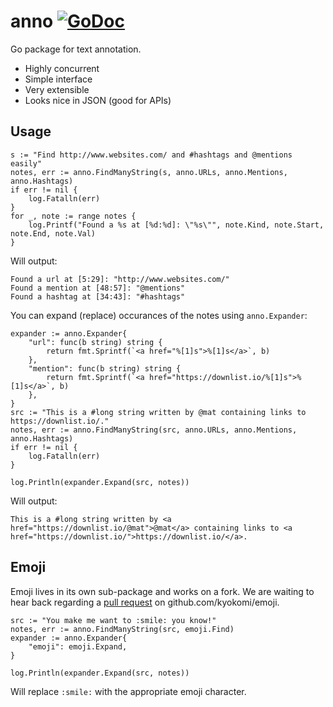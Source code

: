# anno  [![GoDoc](https://godoc.org/github.com/downlist/anno?status.svg)](https://godoc.org/github.com/downlist/anno)

Go package for text annotation.

  * Highly concurrent
  * Simple interface
  * Very extensible
  * Looks nice in JSON (good for APIs)

## Usage

```
s := "Find http://www.websites.com/ and #hashtags and @mentions easily"
notes, err := anno.FindManyString(s, anno.URLs, anno.Mentions, anno.Hashtags)
if err != nil {
	log.Fatalln(err)
}
for _, note := range notes {
	log.Printf("Found a %s at [%d:%d]: \"%s\"", note.Kind, note.Start, note.End, note.Val)
}
```

Will output:

```
Found a url at [5:29]: "http://www.websites.com/"
Found a mention at [48:57]: "@mentions"
Found a hashtag at [34:43]: "#hashtags"
```

You can expand (replace) occurances of the notes using `anno.Expander`:

```
expander := anno.Expander{
	"url": func(b string) string {
		return fmt.Sprintf(`<a href="%[1]s">%[1]s</a>`, b)
	},
	"mention": func(b string) string {
		return fmt.Sprintf(`<a href="https://downlist.io/%[1]s">%[1]s</a>`, b)
	},
}
src := "This is a #long string written by @mat containing links to https://downlist.io/."
notes, err := anno.FindManyString(src, anno.URLs, anno.Mentions, anno.Hashtags)
if err != nil {
	log.Fatalln(err)	
}

log.Println(expander.Expand(src, notes))
```

Will output:

```
This is a #long string written by <a href="https://downlist.io/@mat">@mat</a> containing links to <a href="https://downlist.io/">https://downlist.io/</a>.
```

## Emoji

Emoji lives in its own sub-package and works on a fork. We are waiting to hear back regarding a [pull request](https://github.com/kyokomi/emoji/pull/2) on github.com/kyokomi/emoji.

```
src := "You make me want to :smile: you know!"
notes, err := anno.FindManyString(src, emoji.Find)
expander := anno.Expander{
	"emoji": emoji.Expand,
}

log.Println(expander.Expand(src, notes))
```

Will replace `:smile:` with the appropriate emoji character.
